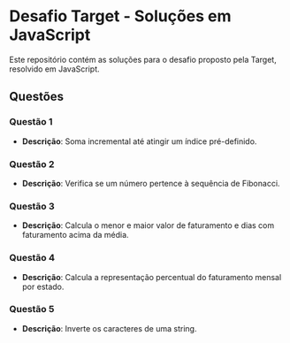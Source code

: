 # Desafio Target - Soluções em JavaScript

Este repositório contém as soluções para o desafio proposto pela Target, resolvido em JavaScript.

## Questões

### Questão 1
- **Descrição**: Soma incremental até atingir um índice pré-definido.

### Questão 2
- **Descrição**: Verifica se um número pertence à sequência de Fibonacci.

### Questão 3
- **Descrição**: Calcula o menor e maior valor de faturamento e dias com faturamento acima da média.

### Questão 4
- **Descrição**: Calcula a representação percentual do faturamento mensal por estado.

### Questão 5
- **Descrição**: Inverte os caracteres de uma string.
